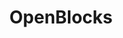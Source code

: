 ---
draft: false
title: OpenBlocks
content:
  id: openblocks
  name: OpenBlocks
  logo: /images/development/nocode-lowcode/openblocks/logo.png
  website: https://openblocks.dev/
  iframe_website: /website-iframe/development/nocode-lowcode/openblocks
  dashboardImage: /images/development/nocode-lowcode/openblocks/screenshot-1.png
  short_description: Openblocks is a retool Alternative developer-friendly open-source low-code platform to build internal apps within minutes.
  description: Openblocks is a retool Alternative developer-friendly open-source low-code platform to build internal apps within minutes.
  features:
    - title: Boundless UI possibilities
      description: 50+ built-in UI components, Customized new components and Seamlessly embedding
    - title: Connect to any data sources without limitation
      description: Get connected to most databases and any REST API platform within clicks, and unleash the fully-fledged integration of heterogeneous data, from anywhere.
    - title: Developer-first platform
      description: Extend built-in components using JavaScript, Leverage external JavaScript libraries and Write once, reuse anywhere
    - title: Security and reliability
      description: Self-host, Role-based access control and Audit logs
  screenshots:
    - /images/development/nocode-lowcode/openblocks/screenshot-1.png
    - /images/development/nocode-lowcode/openblocks/screenshot-2.png
---